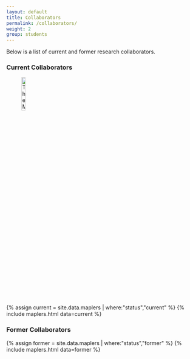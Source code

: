 ```yaml
---
layout: default
title: Collaborators
permalink: /collaborators/
weight: 2
group: students
---
```



<!-- #Maplers are members of my research lab (Maple), including master's and doctoral students, as well as undergrad research assistants. I'm always looking for new students (on all levels) to expand my group.

#If you are interested in joining Maple, I strongly encourage you to apply to the [Computing Science Department at UAlberta](https://www.ualberta.ca/computing-science/graduate-studies/programs-and-admissions/applications-and-admissions). If you'd like to email me regarding joining Maple, please make sure to include the following information in your email for me to consider it:

#- A one-page summary for your research interests. Ideally, this summary should specify at least one of [my current projects](/) that you find interesting.
#- A one-page summary for one of [my published papers](/papers/) that you find interesting.
#- Any relevant background that you have and may be useful for you to pursue your future research directions.
#- The phrase "Messi is the GOAT". This will just show that you are serious enough about joining Maple to read all the way till the end of the list of instructions.
 -->
Below is a list of current and former research collaborators.

### Current Collaborators
<figure>
	<img style="display=inline-block" width="15%" src="{{ "/resources/images/matt_kraatz.png" |  prepend: site.baseurl }}" alt="The Maple Lab" />
</figure>

{% assign current = site.data.maplers | where:"status","current" %}
{% include maplers.html data=current %}

### Former Collaborators
{% assign former = site.data.maplers | where:"status","former" %}
{% include maplers.html data=former %}
